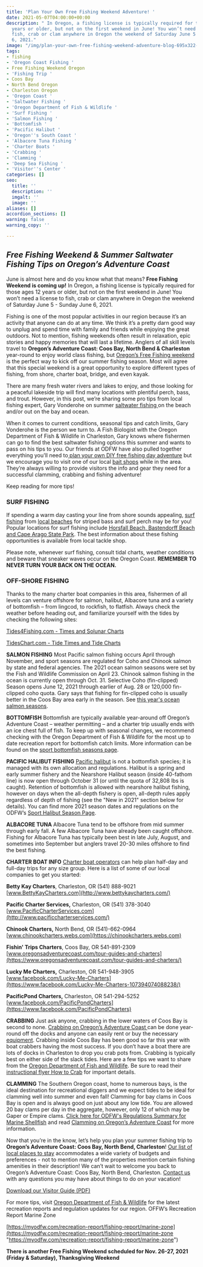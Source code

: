 ```yaml
---
title: 'Plan Your Own Free Fishing Weekend Adventure! '
date: 2021-05-07T04:00:00+00:00
description: " In Oregon, a fishing license is typically required for those ages 12
  years or older, but not on the first weekend in June! You won’t need a license to
  fish, crab or clam anywhere in Oregon the weekend of Saturday June 5 - Sunday June
  6, 2021."
image: "/img/plan-your-own-free-fishing-weekend-adventure-blog-695x322-jpg.png"
tags:
- fishing
- 'Oregon Coast Fishing '
- Free Fishing Weekend Oregon
- 'Fishing Trip '
- Coos Bay
- North Bend Oregon
- Charleston Oregon
- 'Oregon Coast '
- 'Saltwater Fishing '
- 'Oregon Department of Fish & Wildlife '
- 'Surf Fishing '
- 'Salmon Fishing '
- 'Bottomfish '
- 'Pacific Halibut '
- 'Oregon''s South Coast '
- 'Albacore Tuna Fishing '
- 'Charter Boats '
- 'Crabbing '
- 'Clamming '
- 'Deep Sea Fishing '
- 'Visitor''s Center '
categories: []
seo:
  title: ''
  description: ''
  imgalt: ''
  image: ''
aliases: []
accordion_sections: []
warning: false
warning_copy: ''

---
```

## _Free Fishing Weekend & Summer Saltwater Fishing Tips on Oregon’s Adventure Coast_

June is almost here and do you know what that means? **Free Fishing Weekend is coming up!** In Oregon, a fishing license is typically required for those ages 12 years or older, but not on the first weekend in June! You won’t need a license to fish, crab or clam anywhere in Oregon the weekend of Saturday June 5 - Sunday June 6, 2021.

  
Fishing is one of the most popular activities in our region because it’s an activity that anyone can do at any time. We think it’s a pretty darn good way to unplug and spend time with family and friends while enjoying the great outdoors. Not to mention, fishing weekends often result in relaxation, epic stories and happy memories that will last a lifetime. Anglers of all skill levels travel to **Oregon’s Adventure Coast: Coos Bay, North Bend & Charleston** year-round to enjoy world class fishing, but [Oregon’s Free Fishing weekend](https://myodfw.com/articles/2021-free-fishing-days-and-events) is the perfect way to kick off our summer fishing season. Most will agree that this special weekend is a great opportunity to explore different types of fishing, from shore, charter boat, bridge, and even kayak.

There are many fresh water rivers and lakes to enjoy, and those looking for a peaceful lakeside trip will find many locations with plentiful perch, bass, and trout. However, in this post, we’re sharing some pro tips from local fishing expert, Gary Vonderohe on summer [saltwater fishing ](https://www.oregonsadventurecoast.com/tripideas/saltwater-fishing-ocean-bay/)on the beach and/or out on the bay and ocean.

When it comes to current conditions, seasonal tips and catch limits, Gary Vonderohe is the person we turn to. A Fish Biologist with the Oregon Department of Fish & Wildlife in Charleston, Gary knows where fishermen can go to find the best saltwater fishing options this summer and wants to pass on his tips to you. Our friends at ODFW have also pulled together everything you'll need to[ plan your own DIY free fishing day adventure](https://myodfw.com/articles/take-family-fishing) but we encourage you to visit one of our local [bait shops](https://www.oregonsadventurecoast.com/equipment-rent-and-buy) while in the area. They’re always willing to provide visitors the info and gear they need for a successful clamming, crabbing and fishing adventure!

Keep reading for more tips!

### SURF FISHING
If spending a warm day casting your line from shore sounds appealing, [surf fishing](https://myodfw.com/articles/how-fish-surfperch) from [local beaches](https://www.oregonsadventurecoast.com/undeveloped-beaches) for striped bass and surf perch may be for you! Popular locations for surf fishing include [Horsfall Beach, Bastendorff Beach and Cape Arago State Park](https://www.oregonsadventurecoast.com/undeveloped-beaches). The best information about these fishing opportunities is available from local tackle shop.

Please note, whenever surf fishing, consult tidal charts, weather conditions and beware that sneaker waves occur on the Oregon Coast. **REMEMBER TO NEVER TURN YOUR BACK ON THE OCEAN.**

### OFF-SHORE FISHING
Thanks to the many charter boat companies in this area, fishermen of all levels can venture offshore for salmon, halibut, Albacore tuna and a variety of bottomfish – from lingcod, to rockfish, to flatfish. Always check the weather before heading out, and familiarize yourself with the tides by checking the following sites:

[Tides4Fishing.com - Times and Solunar Charts](https://tides4fishing.com/us/oregon/coos-bay)

[TidesChart.com - Tide Times and Tide Charts](https://www.tideschart.com/United-States/Oregon/Coos-Bay)

**SALMON FISHING**
Most Pacific salmon fishing occurs April through November, and sport seasons are regulated for Coho and Chinook salmon by state and federal agencies. The 2021 ocean salmon seasons were set by the Fish and Wildlife Commission on April 23. Chinook salmon fishing in the ocean is currently open through Oct. 31. Selective Coho (fin-clipped) Season opens June 12, 2021 through earlier of Aug. 28 or 120,000 fin-clipped coho quota. Gary says that fishing for fin-clipped coho is usually better in the Coos Bay area early in the season. See [this year's ocean salmon seasons](https://dfw.state.or.us/MRP/salmon/Regulations/docs/2021_Ocean_Sport_Salmon_1_page.pdf).

**BOTTOMFISH**
Bottomfish are typically available year-around off Oregon’s Adventure Coast – weather permitting – and a charter trip usually ends with an ice chest full of fish. To keep up with seasonal changes, we recommend checking with the Oregon Department of Fish & Wildlife for the most up to date recreation report for bottomfish catch limits. More information can be found on the [sport bottomfish seasons page](https://myodfw.com/sport-bottomfish-seasons).

**PACIFIC HALIBUT FISHING**
[Pacific halibut](https://myodfw.com/pacific-halibut-sport-regulations) is not a bottomfish species; it is managed with its own allocation and regulations. Halibut is a spring and early summer fishery and the Nearshore Halibut season (inside 40-fathom line) is now open through October 31 (or until the quota of 32,808 lbs is caught). Retention of bottomfish is allowed with nearshore halibut fishing, however on days when the all-depth fishery is open, all-depth rules apply regardless of depth of fishing (see the "New in 2021" section below for details). You can find more 2021 season dates and regulations on the ODFW’s [Sport Halibut Season Page](https://myodfw.com/pacific-halibut-sport-regulations).

**ALBACORE TUNA**
Albacore Tuna tend to be offshore from mid summer through early fall. A few Albacore Tuna have already been caught offshore. Fishing for Albacore Tuna has typically been best in late July, August, and sometimes into September but anglers travel 20-30 miles offshore to find the best fishing.

**CHARTER BOAT INFO**
[Charter boat operators](https://www.oregonsadventurecoast.com/tour-guides-and-charters/) can help plan half-day and full-day trips for any size group. Here is a list of some of our local companies to get you started:

**Betty Kay Charters**, Charleston, OR
(541) 888-9021
[www.BettyKayCharters.com](http://www.bettykaycharters.com/)

**Pacific Charter Services,** Charleston, OR
(541) 378-3040
[www.PacificCharterServices.com](http://www.pacificcharterservices.com/)

**Chinook Charters,** North Bend, OR
(541)-662-0964
[www.chinookcharters.webs.com](https://chinookcharters.webs.com)

**Fishin' Trips Charters**, Coos Bay, OR
541-891-2309
[www.oregonsadventurecoast.com/tour-guides-and-charters](https://www.oregonsadventurecoast.com/tour-guides-and-charters/)
 
**Lucky Me Charters,** Charleston, OR
541-948-3905
[www.facebook.com/Lucky-Me-Charters](https://www.facebook.com/Lucky-Me-Charters-107394074088238/)

**PacificPond Charters,** Charleston, OR
541-294-5252
[www.facebook.com/PacificPondCharters](https://www.facebook.com/PacificPondCharters)
  
**CRABBING**
Just ask anyone, crabbing in the lower waters of Coos Bay is second to none. [Crabbing on Oregon’s Adventure Coast ](https://www.oregonsadventurecoast.com/crabbing-clamming/?utm_source=adventure-february-2021&utm_medium=mailchimp&utm_campaign=cbnb-newsletter)can be done year-round off the docks and anyone can easily rent or buy the necessary [equipment](https://www.oregonsadventurecoast.com/equipment-rent-and-buy/?utm_source=adventure-february-2021&utm_medium=mailchimp&utm_campaign=cbnb-newsletter). Crabbing inside Coos Bay has been good so far this year with boat crabbers having the most success. If you don’t have a boat there are lots of docks in Charleston to drop you crab pots from. Crabbing is typically best on either side of the slack tides. Here are a few tips we want to share from the [Oregon Department of Fish and Wildlife](https://myodfw.com/articles/how-crab). Be sure to read their [instructional flyer How to Crab](https://www.dfw.state.or.us/resources/fishing/docs/CrabbingFlyer.pdf) for important details.

**CLAMMING**
The Southern Oregon coast, home to numerous bays, is the ideal destination for recreational diggers and we expect tides to be ideal for clamming well into summer and even fall! Clamming for bay clams in Coos Bay is open and is always good on just about any low tide. You are allowed 20 bay clams per day in the aggregate, however, only 12 of which may be Gaper or Empire clams. [Click here for ODFW's Regulations Summary for Marine Shellfish](https://www.dfw.state.or.us/mrp/shellfish/regulations.asp) and read [Clamming on Oregon’s Adventure Coast](https://www.oregonsadventurecoast.com/clamming/?utm_source=adventure-february-2021&utm_medium=mailchimp&utm_campaign=cbnb-newsletter) for more information.

Now that you’re in the know, let’s help you plan your summer fishing trip to **Oregon’s Adventure Coast: Coos Bay, North Bend, Charleston**! [Our list of local places to stay](https://www.oregonsadventurecoast.com/lodging/) accommodates a wide variety of budgets and preferences - not to mention many of the properties mention certain fishing amenities in their description! We can’t wait to welcome you back to Oregon’s Adventure Coast: Coos Bay, North Bend, Charleston. [Contact us](https://www.oregonsadventurecoast.com/contact/) with any questions you may have about things to do on your vacation!

[Download our Visitor Guide (PDF)](https://www.oregonsadventurecoast.com/img/Oregon-Coast-Visitor-Guide.pdf)

For more tips, visit [Oregon Department of Fish & Wildlife](https://myodfw.com/recreation-report/fishing-report/marine-zone) for the latest recreation reports and regulation updates for our region. OFFW’s Recreation Report Marine Zone

[https://myodfw.com/recreation-report/fishing-report/marine-zone](https://myodfw.com/recreation-report/fishing-report/marine-zone "https://myodfw.com/recreation-report/fishing-report/marine-zone")

__**There is another Free Fishing Weekend scheduled for Nov. 26-27, 2021 (Friday & Saturday), Thanksgiving Weekend**__
